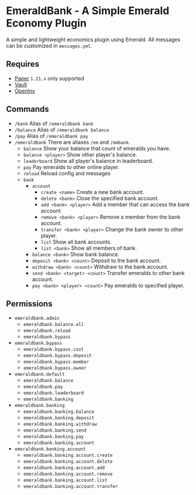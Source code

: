 # EmeraldBank - A Simple Emerald Economy Plugin

A simple and lightweight economics plugin using Emerald.
All messages can be customized in `messages.yml`.

## Requires

- [Paper](https://papermc.io/) `1.21.x` only supported
- [Vault](https://github.com/MilkBowl/Vault/releases)
- [OpenInv](https://github.com/Jikoo/OpenInv/releases)

## Commands

- `/bank` Alias of `/emeraldbank bank`
- `/balance` Alias of `/emeraldbank balance`
- `/pay` Alias of `/emeraldbank pay`
- `/emeraldbank` There are aliases `/em` and `/embank`.
    - `balance` Show your balance that count of emeralds you have.
    - `balance <player>` Show other player's balance.
    - `leaderboard` Show all player's balance in leaderboard.
    - `pay` Pay emeralds to other online player.
    - `reload` Reload config and messages
    - `bank`
        - `account`
            - `create <name>` Create a new bank account.
            - `delete <bank>` Close the specified bank account.
            - `add <bank> <player>` Add a member that can access the bank account.
            - `remove <bank> <player>` Remove a member from the bank account.
            - `transfer <bank> <player>` Change the bank owner to other player.
            - `list` Show all bank accounts.
            - `list <bank>` Show all members of bank.
        - `balance <bank>` Show bank balance.
        - `deposit <bank> <count>` Deposit to the bank account.
        - `withdraw <bank> <count>` Withdraw to the bank account.
        - `send <bank> <target> <count>` Transfer emeralds to other bank account.
        - `pay <bank> <player> <count>` Pay emeralds to specified player.

## Permissions

- `emeraldbank.admin`
    - `emeraldbank.balance.all`
    - `emeraldbank.reload`
    - `emeraldbank.bypass`
- `emeraldbank.bypass`
    - `emeraldbank.bypass.cost`
    - `emeraldbank.bypass.deposit`
    - `emeraldbank.bypass.member`
    - `emeraldbank.bypass.owner`
- `emeraldbank.default`
    - `emeraldbank.balance`
    - `emeraldbank.pay`
    - `emeraldbank.leaderboard`
    - `emeraldbank.banking`
- `emeraldbank.banking`
    - `emeraldbank.banking.balance`
    - `emeraldbank.banking.deposit`
    - `emeraldbank.banking.withdraw`
    - `emeraldbank.banking.send`
    - `emeraldbank.banking.pay`
    - `emeraldbank.banking.account`
- `emeraldbank.banking.account`
    - `emeraldbank.banking.account.create`
    - `emeraldbank.banking.account.delete`
    - `emeraldbank.banking.account.add`
    - `emeraldbank.banking.account.remove`
    - `emeraldbank.banking.account.list`
    - `emeraldbank.banking.account.transfer`